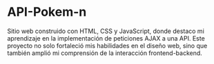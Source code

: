 # API-Pokem-n
 Sitio web construido con HTML, CSS y JavaScript, donde destaco mi aprendizaje en la implementación de peticiones AJAX a una API. Este proyecto no solo fortaleció mis habilidades en el diseño web, sino que también amplió mi comprensión de la interacción frontend-backend.
